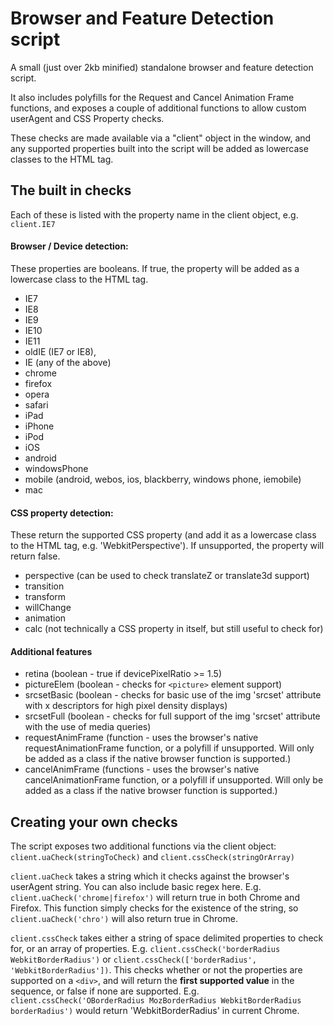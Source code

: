 # Browser and Feature Detection script

A small (just over 2kb minified) standalone browser and feature detection script.

It also includes polyfills for the Request and Cancel Animation Frame functions, and exposes a couple of additional functions to allow custom userAgent and CSS Property checks.

These checks are made available via a "client" object in the window, and any supported properties built into the script will be added as lowercase classes to the HTML tag.

## The built in checks

Each of these is listed with the property name in the client object, e.g. `client.IE7`

#### Browser / Device detection:
These properties are booleans. If true, the property will be added as a lowercase class to the HTML tag.
- IE7
- IE8
- IE9
- IE10
- IE11
- oldIE (IE7 or IE8),
- IE (any of the above)
- chrome
- firefox
- opera
- safari
- iPad
- iPhone
- iPod
- iOS
- android
- windowsPhone
- mobile (android, webos, ios, blackberry, windows phone, iemobile)
- mac

#### CSS property detection:
These return the supported CSS property (and add it as a lowercase class to the HTML tag, e.g. 'WebkitPerspective'). If unsupported, the property will return false.
- perspective (can be used to check translateZ or translate3d support)
- transition
- transform
- willChange
- animation
- calc (not technically a CSS property in itself, but still useful to check for)

#### Additional features
- retina (boolean - true if devicePixelRatio >= 1.5)
- pictureElem (boolean - checks for `<picture>` element support)
- srcsetBasic (boolean - checks for basic use of the img 'srcset' attribute with x descriptors for high pixel density displays)
- srcsetFull (boolean - checks for full support of the img 'srcset' attribute with the use of media queries)
- requestAnimFrame (function - uses the browser's native requestAnimationFrame function, or a polyfill if unsupported. Will only be added as a class if the native browser function is supported.)
- cancelAnimFrame (functions - uses the browser's native cancelAnimationFrame function, or a polyfill if unsupported. Will only be added as a class if the native browser function is supported.)

## Creating your own checks

The script exposes two additional functions via the client object: `client.uaCheck(stringToCheck)` and `client.cssCheck(stringOrArray)`

`client.uaCheck` takes a string which it checks against the browser's userAgent string. You can also include basic regex here. E.g. `client.uaCheck('chrome|firefox')` will return true in both Chrome and Firefox. This function simply checks for the existence of the string, so `client.uaCheck('chro')` will also return true in Chrome.

`client.cssCheck` takes either a string of space delimited properties to check for, or an array of properties. E.g. `client.cssCheck('borderRadius WebkitBorderRadius')` or `client.cssCheck(['borderRadius', 'WebkitBorderRadius'])`. This checks whether or not the properties are supported on a `<div>`, and will return the **first supported value** in the sequence, or false if none are supported. E.g. `client.cssCheck('OBorderRadius MozBorderRadius WebkitBorderRadius borderRadius')` would return 'WebkitBorderRadius' in current Chrome.